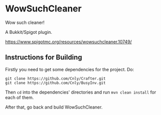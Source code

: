# WowSuchCleaner

Wow such cleaner!

A Bukkit/Spigot plugin.

https://www.spigotmc.org/resources/wowsuchcleaner.10749/

## Instructions for Building

Firstly you need to get some dependencies for the project. Do:

```
git clone https://github.com/Cnly/Crafter.git
git clone https://github.com/Cnly/BusyInv.git
```

Then `cd` into the dependencies' directories and run `mvn clean install` for each of them.

After that, go back and build WowSuchCleaner.
